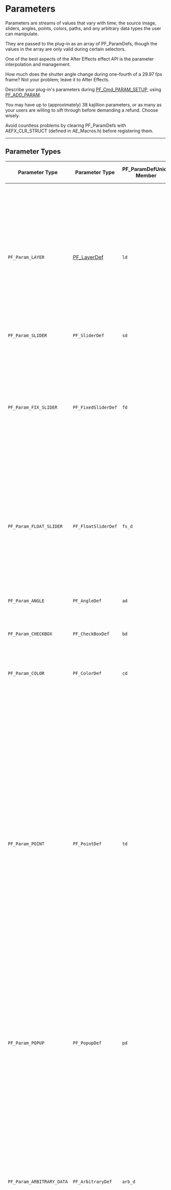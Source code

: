 # Parameters

Parameters are streams of values that vary with time; the source image, sliders, angles, points, colors, paths, and any arbitrary data types the user can manipulate.

They are passed to the plug-in as an array of PF_ParamDefs, though the values in the array are only valid during certain selectors.

One of the best aspects of the After Effects effect API is the parameter interpolation and management.

How much does the shutter angle change during one-fourth of a 29.97 fps frame? Not your problem; leave it to After Effects.

Describe your plug-in's parameters during [PF_Cmd_PARAM_SETUP](command-selectors.md#global-selectors), using [PF_ADD_PARAM](../effect-details/interaction-callback-functions.md#interaction-callbacks).

You may have up to (approximately) 38 kajillion parameters, or as many as your users are willing to sift through before demanding a refund. Choose wisely.

Avoid countless problems by clearing PF_ParamDefs with AEFX_CLR_STRUCT (defined in AE_Macros.h) before registering them.

---

## Parameter Types

|                 Parameter Type                  |          Parameter Type          | PF_ParamDefUnion Member | Param Value Data Type |                                                                                                                                                                                                                                                                                                                                                                                                                                                                                                                                                           Description                                                                                                                                                                                                                                                                                                                                                                                                                                                                                                                                                            |
| ----------------------------------------------- | -------------------------------- | ----------------------- | --------------------- | -------------------------------------------------------------------------------------------------------------------------------------------------------------------------------------------------------------------------------------------------------------------------------------------------------------------------------------------------------------------------------------------------------------------------------------------------------------------------------------------------------------------------------------------------------------------------------------------------------------------------------------------------------------------------------------------------------------------------------------------------------------------------------------------------------------------------------------------------------------------------------------------------------------------------------------------------------------------------------------------------------------------------------------------------------------------------------------------------------------------------------- |
| `PF_Param_LAYER`                                | [PF_LayerDef](PF_EffectWorld.md) | `ld`                    | `A_long`              | Image and audio layers in the composition. All effects automatically have at least 1 layer parameter, param[0], the layer to which they are applied.<br/><br/>When used as effect parameters, these appear as a pull-down menu with which the user selects a layer within the current composition.<br/><br/>The pull-down menu contents are generated by After Effects.<br/><br/>NOTE: This is a reference to a layer which contains pixels and audio samples, not actual pixels and audio samples.                                                                                                                                                                                                                                                                                                                                                                                                                                                                                                                                                                                                                              |
| `PF_Param_SLIDER`                               | `PF_SliderDef`                   | `sd`                    | `long`                | No longer used.                                                                                                                                                                                                                                                                                                                                                                                                                                                                                                                                                                                                                                                                                                                                                                                                                                                                                                                                                                                                                                                                                                                  |
| `PF_Param_FIX_SLIDER`                           | `PF_FixedSliderDef`              | `fd`                    | `PF_Fixed`            | Deprecated. For many years, we promoted fixed sliders. We now recommend `PF_Param_FLOAT_SLIDERs`.<br/><br/>The additional precision helps in many situations, and isn't as expensive as it once was. Plus, we're just tired of low byte / high byte silliness.<br/><br/>`FIX_SLIDERs` provide higher precision than `PF_Param_SLIDER`. Specify the UI decimal places independently.<br/>Ignore the low word of the `PF_Fixed` to get integral results.                                                                                                                                                                                                                                                                                                                                                                                                                                                                                                                                                                                                                                                                           |
| `PF_Param_FLOAT_SLIDER`                         | `PF_FloatSliderDef`              | `fs_d`                  | `PF_FPLong`           | Sliders represent numerical values. `FLOAT_SLIDERs` contain values for phase, precision, and curve tolerance for use by audio filters.<br/><br/>Specify a minimum and maximum value, and the user can move a slider or types a number to specify the setting.<br/><br/>`PF_Param_FLOAT_SLIDERs` also respond to slider flags discussed in [Audio Filters](../audio/audio-considerations.md#audio-considerations).                                                                                                                                                                                                                                                                                                                                                                                                                                                                                                                                                                                                                                                                                                                |
| `PF_Param_ANGLE`                                | `PF_AngleDef`                    | `ad`                    | `PF_Fixed`            | Angles in (fixed point) degrees, accurate to small fractions of a degree.<br/><br/>Users can specify multiple revolutions, resulting in values greater than 360.                                                                                                                                                                                                                                                                                                                                                                                                                                                                                                                                                                                                                                                                                                                                                                                                                                                                                                                                                                 |
| `PF_Param_CHECKBOX`                             | `PF_CheckBoxDef`                 | `bd`                    | `PF_Boolean`          | `PF_ParamFlag_CANNOT_INTERP` is forced on for all checkboxes.                                                                                                                                                                                                                                                                                                                                                                                                                                                                                                                                                                                                                                                                                                                                                                                                                                                                                                                                                                                                                                                                    |
| `PF_Param_COLOR`                                | `PF_ColorDef`                    | `cd`                    | `PF_Pixel`            | RGB value (alpha is not used) that the user can choose either with the standard color picker or with an eye dropper tool.<br/><br/>For floating point accuracy, use [PF_ColorParamSuite1](../effect-details/parameters-floating-point-values.md#pf_colorparamsuite1) to retrieve the values.                                                                                                                                                                                                                                                                                                                                                                                                                                                                                                                                                                                                                                                                                                                                                                                                                                     |
| `PF_Param_POINT`                                | `PF_PointDef`                    | `td`                    | `PF_Fixed`            | A two-dimensional point. The point provides x and y values in destination layer space.<br/><br/>The origin of the layer is the upper-left hand corner, with x increasing to the right, y increasing down.<br/><br/>Starting in CS5.5, for floating point accuracy, use [PF_PointParamSuite1](../effect-details/parameters-floating-point-values.md#pf_pointparamsuite1) to retrieve the values.<br/><br/>Dusty history lesson to follow: Prior to API specification version 12.1 (After Effects 4.0),<br/>the default value for the point was between 0 and 100 in fixed point with the radix point at bit 16 (i.e. standard fixed point).<br/><br/>Specifying (50,50) in fixed point yields the center of the image. The value you are returned for a point control is in absolute pixels with some number of bits of fixed point accuracy.<br/><br/>Thus, if you gave (50,50) as the default position and the user applied the effect to a 640 by 480 layer, the default value you would be sent would be (320, 240) in Fixed point.<br/><br/>Plug-ins which specify API versions before 12.1 will still get the old behavior. |
| `PF_Param_POPUP`                                | `PF_PopupDef`                    | `pd`                    | `A_long`              | List of choices. Build a string in namesptr containing a list of (read-only) pop-up entries ("Entry1 / Entry2 / Entry3").<br/><br/>After Effects copies the data and creates a pop-up menu.<br/><br/>These entries cannot be modified once the parameter is added.<br/><br/>An entry of "(-" will result in a separator being drawn between previous and subsequent entries.                                                                                                                                                                                                                                                                                                                                                                                                                                                                                                                                                                                                                                                                                                                                                     |
| `PF_Param_ARBITRARY_DATA`                       | `PF_ArbitraryDef`                | `arb_d`                 | `???`                 | Custom data type.<br/><br/>[Arbitrary Data Parameters](../effect-details/arbitrary-data-parameters.md) contain an ID (you can use more than one custom data type in a given effect),<br/>a default value (so After Effects knows what your data type should start as), and a handle to your actual parameter.<br/><br/>In AE, must specify either `PF_PUI_TOPIC` / `PF_PUI_CONTROL` or `PF_PUI_NO_ECW`.<br/><br/>In PPro 8.0 and later, it's okay to set none of those flags, which allows you to<br/>see the parameter's keyframe track on the right side of Effect Controls without creating a custom control.                                                                                                                                                                                                                                                                                                                                                                                                                                                                                                                 |
| `PF_Param_PATH`                                 | `PF_PathDef`                     | `path_d`                | `PF_PathID`           | Path parameters are references to masks applied to the same layer as the effect.<br/><br/>Path parameter data cannot be accessed directly; use [PF_PathQuerySuite1](../effect-details/working-with-paths.md#pf_pathquerysuite1) and [PF_PathDataSuite](../effect-details/working-with-paths.md#pf_pathdatasuite) to manage and inquire about paths.<br/><br/>`PF_PathDef.path_id` contains the index of the mask selected by the user.<br/><br/>A corresponding `AEGP_MaskRefH` can be obtained using `AEGP_GetLayerMaskByIndex` from [AEGP_MaskSuite6](../aegps/aegp-suites.md#aegp_masksuite6).                                                                                                                                                                                                                                                                                                                                                                                                                                                                                                                                |
| `PF_Param_GROUP_START`<br/>`PF_Param_GROUP_END` | (none)<br/>(none)                |                         |                       | Parameter groups (topics) organize parameters into sets.<br/><br/>Each group receives its own twirly and will be indented in the ECP relative to the neighboring parameters or groups.<br/><br/>One group can be nested within another.<br/><br/>Each twirly can be spun open or closed by the user, or programatically by the effect.<br/><br/>The effect may choose to have certain groups initialized with the twirly spun open, and others with the twirly spun closed.                                                                                                                                                                                                                                                                                                                                                                                                                                                                                                                                                                                                                                                      |
| `PF_Param_BUTTON`                               | `PF_Button`                      | `button_d`              | (no value)            | A simple push button. Use [Parameter Supervision](../effect-details/parameter-supervision.md) to detect when the button is pressed.<br/><br/>New in CS5.5 to After Effects.                                                                                                                                                                                                                                                                                                                                                                                                                                                                                                                                                                                                                                                                                                                                                                                                                                                                                                                                                      |
| `PF_Param_POINT_3D`                             | `PF_Point3D`                     | `point3d_d`             | `PF_FpLong (3)`       | A three-dimensional point.<br/><br/>New in CS5.5. Unsupported in Premiere Pro.                                                                                                                                                                                                                                                                                                                                                                                                                                                                                                                                                                                                                                                                                                                                                                                                                                                                                                                                                                                                                                                   |

---

## Slider Range Issues?

If your slider seems disabled but not grayed out, check the valid_min, slider_min, valid_max and slider_max fields. Is the param a `PF_Param_FIX_SLIDER`? If so, did you convert your mins and maxs to reasonable fixed values? If you're using the macros provided in AE_Macros.h, they're expecting to receive ints; passing fixed point values won't work.

---

## Point Parameter Origin

After Effects modifies any point parameter to account for origin offset, introduced by "upstream" effects that modify the output dimensions. Even if the ECP UI indicates the value of the point parameter is (0,0), the offset has already been factored in.
